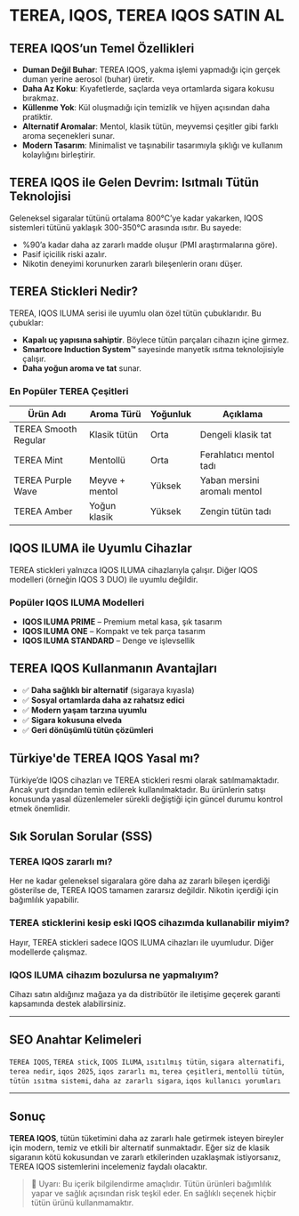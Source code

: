 # TEREA, IQOS, TEREA IQOS SATIN AL

## TEREA IQOS’un Temel Özellikleri

- **Duman Değil Buhar**: TEREA IQOS, yakma işlemi yapmadığı için gerçek duman yerine aerosol (buhar) üretir.
- **Daha Az Koku**: Kıyafetlerde, saçlarda veya ortamlarda sigara kokusu bırakmaz.
- **Küllenme Yok**: Kül oluşmadığı için temizlik ve hijyen açısından daha pratiktir.
- **Alternatif Aromalar**: Mentol, klasik tütün, meyvemsi çeşitler gibi farklı aroma seçenekleri sunar.
- **Modern Tasarım**: Minimalist ve taşınabilir tasarımıyla şıklığı ve kullanım kolaylığını birleştirir.

## TEREA IQOS ile Gelen Devrim: Isıtmalı Tütün Teknolojisi

Geleneksel sigaralar tütünü ortalama 800°C’ye kadar yakarken, IQOS sistemleri tütünü yaklaşık 300-350°C arasında ısıtır. Bu sayede:

- %90’a kadar daha az zararlı madde oluşur (PMI araştırmalarına göre).
- Pasif içicilik riski azalır.
- Nikotin deneyimi korunurken zararlı bileşenlerin oranı düşer.

## TEREA Stickleri Nedir?

TEREA, IQOS ILUMA serisi ile uyumlu olan özel tütün çubuklarıdır. Bu çubuklar:

- **Kapalı uç yapısına sahiptir**. Böylece tütün parçaları cihazın içine girmez.
- **Smartcore Induction System™** sayesinde manyetik ısıtma teknolojisiyle çalışır.
- **Daha yoğun aroma ve tat** sunar.

### En Popüler TEREA Çeşitleri

| Ürün Adı             | Aroma Türü       | Yoğunluk | Açıklama |
|----------------------|------------------|----------|----------|
| TEREA Smooth Regular | Klasik tütün     | Orta     | Dengeli klasik tat |
| TEREA Mint           | Mentollü         | Orta     | Ferahlatıcı mentol tadı |
| TEREA Purple Wave    | Meyve + mentol   | Yüksek   | Yaban mersini aromalı mentol |
| TEREA Amber          | Yoğun klasik     | Yüksek   | Zengin tütün tadı |

## IQOS ILUMA ile Uyumlu Cihazlar

TEREA stickleri yalnızca IQOS ILUMA cihazlarıyla çalışır. Diğer IQOS modelleri (örneğin IQOS 3 DUO) ile uyumlu değildir.

### Popüler IQOS ILUMA Modelleri

- **IQOS ILUMA PRIME** – Premium metal kasa, şık tasarım
- **IQOS ILUMA ONE** – Kompakt ve tek parça tasarım
- **IQOS ILUMA STANDARD** – Denge ve işlevsellik

## TEREA IQOS Kullanmanın Avantajları

- ✅ **Daha sağlıklı bir alternatif** (sigaraya kıyasla)
- ✅ **Sosyal ortamlarda daha az rahatsız edici**
- ✅ **Modern yaşam tarzına uyumlu**
- ✅ **Sigara kokusuna elveda**
- ✅ **Geri dönüşümlü tütün çözümleri**

## Türkiye'de TEREA IQOS Yasal mı?

Türkiye’de IQOS cihazları ve TEREA stickleri resmi olarak satılmamaktadır. Ancak yurt dışından temin edilerek kullanılmaktadır. Bu ürünlerin satışı konusunda yasal düzenlemeler sürekli değiştiği için güncel durumu kontrol etmek önemlidir.

## Sık Sorulan Sorular (SSS)

### TEREA IQOS zararlı mı?
Her ne kadar geleneksel sigaralara göre daha az zararlı bileşen içerdiği gösterilse de, TEREA IQOS tamamen zararsız değildir. Nikotin içerdiği için bağımlılık yapabilir.

### TEREA sticklerini kesip eski IQOS cihazımda kullanabilir miyim?
Hayır, TEREA stickleri sadece IQOS ILUMA cihazları ile uyumludur. Diğer modellerde çalışmaz.

### IQOS ILUMA cihazım bozulursa ne yapmalıyım?
Cihazı satın aldığınız mağaza ya da distribütör ile iletişime geçerek garanti kapsamında destek alabilirsiniz.

---

## SEO Anahtar Kelimeleri

`TEREA IQOS`, `TEREA stick`, `IQOS ILUMA`, `ısıtılmış tütün`, `sigara alternatifi`, `terea nedir`, `iqos 2025`, `iqos zararlı mı`, `terea çeşitleri`, `mentollü tütün`, `tütün ısıtma sistemi`, `daha az zararlı sigara`, `iqos kullanıcı yorumları`

---

## Sonuç

**TEREA IQOS**, tütün tüketimini daha az zararlı hale getirmek isteyen bireyler için modern, temiz ve etkili bir alternatif sunmaktadır. Eğer siz de klasik sigaranın kötü kokusundan ve zararlı etkilerinden uzaklaşmak istiyorsanız, TEREA IQOS sistemlerini incelemeniz faydalı olacaktır.

> 🚨 Uyarı: Bu içerik bilgilendirme amaçlıdır. Tütün ürünleri bağımlılık yapar ve sağlık açısından risk teşkil eder. En sağlıklı seçenek hiçbir tütün ürünü kullanmamaktır.
